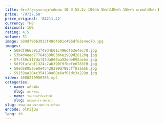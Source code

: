 ```yaml
---
title: ที่ขายดีที่สุดคุณภาพสูงรับประกัน 10 ปี 51.2v 100ah 5kwh10kwh 15kwh แรงดันไฟฟ้าต่ํา BMS แบตเตอรี่ลิเธียม Lon เก็บพลังงานแสงอาทิตย์
price: '70737.58'
price_original: '84211.42'
currency: THB
discount: 16%
rating: 4.5
volume: 51
image: S09df9663913f48d4b01c496df63e4ec7O.jpg
images:
  - S09df9663913f48d4b01c496df63e4ec7O.jpg
  - S3b4d4eed77764b39b03b6e2909d2612bq.jpg
  - S7cf80c317daf42da866aa52dde898aebm.jpg
  - Sdf9fafabf1324c7ab390f9fbefe6783fH.jpg
  - S9ede805a5e0e45428299d788cff8aaabk.jpg
  - S9159aa204c354180a68e6af01dc3a229n.jpg
video: 4000270950785.mp4
categories:
  - name: เครื่องมือ
    slug: เคร-องม
  - name: วัดและการวิเคราะห์
    slug: ดและการว-เคราะห
slug: ขายด-ดค-ณภาพส-งร-บประก
encode: olPijQw
lang: th
---
```

  